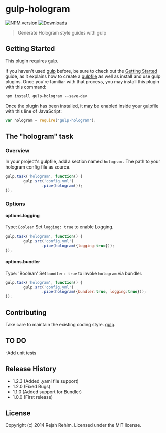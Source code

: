 # gulp-hologram

[![NPM version][npm-image]][npm-url] [![Downloads][downloads-image]][npm-url]

> Generate Hologram style guides with gulp

## Getting Started
This plugin requires gulp.

If you haven't used [gulp](http://gulpjs.com/) before, be sure to check out the [Getting Started](https://github.com/gulpjs/gulp/blob/master/docs/getting-started.md#getting-started) guide, as it explains how to create a [gulpfile](https://github.com/gulpjs/gulp/blob/master/README.md#sample-gulpfilejs) as well as install and use gulp plugins. Once you're familiar with that process, you may install this plugin with this command:

```shell
npm install gulp-hologram --save-dev
```

Once the plugin has been installed, it may be enabled inside your gulpfile with this line of JavaScript:

```js
var hologram = require('gulp-hologram');
```

## The "hologram" task

### Overview
In your project's gulpfile, add a section named `hologram` .
The path to your hologram config file as source.

```js
gulp.task('hologram', function() {
        gulp.src('config.yml')
                .pipe(hologram());
});
```

### Options

#### options.logging
Type: `Boolean`
Set `logging: true` to enable Logging.


```js
gulp.task('hologram', function() {
        gulp.src('config.yml')
                .pipe(hologram({logging:true}));
});
```

#### options.bundler
Type: 'Boolean'
Set `bundler: true` to invoke `hologram` via bundler.

```js
gulp.task('hologram', function() {
        gulp.src('config.yml')
                .pipe(hologram({bundler:true, logging:true}));
});
```

## Contributing
Take care to maintain the existing coding style. [gulp](http://gulpjs.com/).

## TO DO
 -Add unit tests
## Release History
 - 1.2.3 (Added .yaml file support)
 - 1.2.0 (Fixed Bugs)
 - 1.1.0 (Added support for Bundler)
 - 1.0.0 (First release)

## License
Copyright (c) 2014 Rejah Rehim. Licensed under the MIT license.

[downloads-image]: http://img.shields.io/npm/dm/gulp-hologram.svg
[npm-url]: https://npmjs.org/package/gulp-hologram
[npm-image]: http://img.shields.io/npm/v/gulp-hologram.svg
